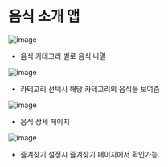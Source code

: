 # 음식 소개 앱
![image](https://github.com/blue03183/FoodView/assets/16997252/c977ef49-acb8-4799-af2a-aa0fcc6770a0)
 - 음식 카테고리 별로 음식 나열

![image](https://github.com/blue03183/FoodView/assets/16997252/a261cd93-72c3-40f8-a2fb-70a4f540d382)
 - 카테고리 선택시 해당 카테고리의 음식들 보여줌

![image](https://github.com/blue03183/FoodView/assets/16997252/b8422a46-bbea-4144-9a66-ba67da464880)
 - 음식 상세 페이지

![image](https://github.com/blue03183/FoodView/assets/16997252/21c35836-5e18-4bbf-bbe8-f621f608b4f8)
 - 즐겨찾기 설정시 즐겨찾기 페이지에서 확인가능.
